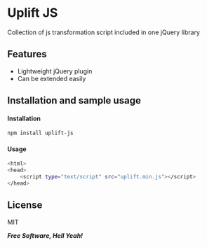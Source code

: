 Uplift JS
=========


Collection of js transformation script included in one jQuery library


Features
----
  - Lightweight jQuery plugin
  - Can be extended easily


Installation and sample usage
----


#### Installation
```sh
npm install uplift-js
```


#### Usage

```sh
<html>
<head>
    <script type="text/script" src="uplift.min.js"></script>
</head>

 ```

License
----

MIT


***Free Software, Hell Yeah!***
